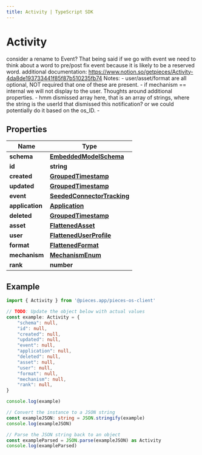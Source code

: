 ```yaml
---
title: Activity | TypeScript SDK
---
```



# Activity

consider a rename to Event? That being said if we go with event we need to think about a word to pre/post fix event because it is likely to be a reserved word.  additional documentation: https://www.notion.so/getpieces/Activity-4da8de193733441f85f87b510235fb74   Notes: - user/asset/format are all optional, NOT required that one of these are present. - if mechanism == internal we will not display to the user.  Thoughts around additional properties. - hmm dismissed array here, that is an array of strings, where the string is the userId that dismissed this notification? or we could potentially do it based on the os_ID. - 

## Properties

Name | Type
------------ | -------------
**schema** | [**EmbeddedModelSchema**](EmbeddedModelSchema)
**id** | **string**
**created** | [**GroupedTimestamp**](GroupedTimestamp)
**updated** | [**GroupedTimestamp**](GroupedTimestamp)
**event** | [**SeededConnectorTracking**](SeededConnectorTracking)
**application** | [**Application**](Application)
**deleted** | [**GroupedTimestamp**](GroupedTimestamp)
**asset** | [**FlattenedAsset**](FlattenedAsset)
**user** | [**FlattenedUserProfile**](FlattenedUserProfile)
**format** | [**FlattenedFormat**](FlattenedFormat)
**mechanism** | [**MechanismEnum**](MechanismEnum)
**rank** | **number**

## Example

```typescript
import { Activity } from '@pieces.app/pieces-os-client'

// TODO: Update the object below with actual values
const example: Activity = {
    "schema": null,
    "id": null,
    "created": null,
    "updated": null,
    "event": null,
    "application": null,
    "deleted": null,
    "asset": null,
    "user": null,
    "format": null,
    "mechanism": null,
    "rank": null,
}

console.log(example)

// Convert the instance to a JSON string
const exampleJSON: string = JSON.stringify(example)
console.log(exampleJSON)

// Parse the JSON string back to an object
const exampleParsed = JSON.parse(exampleJSON) as Activity
console.log(exampleParsed)
```


